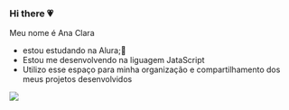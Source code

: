 ### Hi there 💗

Meu nome é Ana Clara

- estou estudando na Alura;📖
- Estou me desenvolvendo na liguagem JataScript
- Utilizo esse espaço para minha organização e compartilhamento dos meus projetos desenvolvidos





![](https://media1.tenor.com/m/qULRsCjampAAAAAC/i-know-yup.gif)
